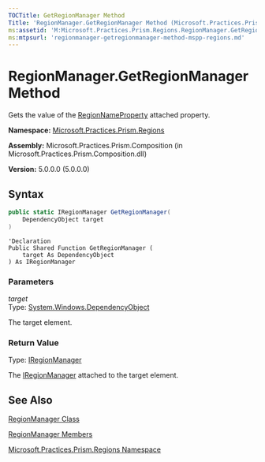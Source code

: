 ```yaml
---
TOCTitle: GetRegionManager Method
Title: 'RegionManager.GetRegionManager Method (Microsoft.Practices.Prism.Regions)'
ms:assetid: 'M:Microsoft.Practices.Prism.Regions.RegionManager.GetRegionManager(System.Windows.DependencyObject)'
ms:mtpsurl: 'regionmanager-getregionmanager-method-mspp-regions.md'
---
```


# RegionManager.GetRegionManager Method

Gets the value of the [RegionNameProperty](regionmanager-regionnameproperty-field-mspp-regions) attached property.

**Namespace:** [Microsoft.Practices.Prism.Regions](mspp-regions-namespace)

**Assembly:** Microsoft.Practices.Prism.Composition (in Microsoft.Practices.Prism.Composition.dll)

**Version:** 5.0.0.0 (5.0.0.0)

## Syntax

```C#
public static IRegionManager GetRegionManager(
	DependencyObject target
)
```
```VB
'Declaration
Public Shared Function GetRegionManager ( 
	target As DependencyObject
) As IRegionManager
```
### Parameters

*target*  
Type: [System.Windows.DependencyObject](http://msdn.microsoft.com/en-us/library/ms589309)

The target element.

### Return Value

Type: [IRegionManager](iregionmanager-interface-mspp-regions)

The [IRegionManager](iregionmanager-interface-mspp-regions) attached to the target element.

## See Also
[RegionManager Class](regionmanager-class-mspp-regions)

[RegionManager Members](regionmanager-members-mspp-regions)

[Microsoft.Practices.Prism.Regions Namespace](mspp-regions-namespace)
